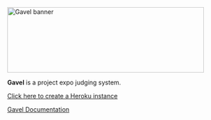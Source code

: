 <img src="https://cdn.weareasterisk.com/product-assets/gavel/banner.png" width="450" height="150" alt="Gavel banner">

**Gavel** is a project expo judging system.

[Click here to create a Heroku instance](https://dashboard.heroku.com/new?template=https%3A%2F%2Fgithub.com%2Ftamuhack-org%2Fgavel%2Ftree%2Fmaster)

[Gavel Documentation](https://gavel.weareasterisk.com/)
